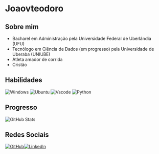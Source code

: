# Joaovteodoro

## Sobre mim
 -  Bacharel em Administração pela Universidade Federal de Uberlândia (UFU)
 - Tecnólogo em Ciência de Dados (em progresso) pela Universidade de Uberaba (UNIUBE)
 - Atleta amador de corrida
 - Cristão

## Habilidades

![Windows](https://img.shields.io/badge/Windows-000?style=for-the-badge&logo=windows&logoColor=2CA5E0)
![Ubuntu](https://img.shields.io/badge/Ubuntu-35495E?style=for-the-badge&logo=ubuntu&logoColor=2CA5E0)
![Vscode](https://img.shields.io/badge/Vscode-007ACC?style=for-the-badge&logo=visual-studio-code&logoColor=white)
![Python](https://img.shields.io/badge/python-3670A0?style=for-the-badge&logo=python&logoColor=ffdd54)

## Progresso
![GitHub Stats](https://github-readme-stats.vercel.app/api?username=joaovteodoro&theme=transparent&bg_color=000&border_color=FF0000&show_icons=true&icon_color=E94D5F&title_color=E94D5F&text_color=FFF)

## Redes Sociais
[![GitHub](https://img.shields.io/badge/GitHub-100000?style=for-the-badge&logo=github&logoColor=white)](https://github.com/joaovteodoro)[![LinkedIn](https://img.shields.io/badge/LinkedIn-0077B5?style=for-the-badge&logo=linkedin&logoColor=white)](https://www.linkedin.com/in/joão-vítor-teodoro-santos-5882a7208)